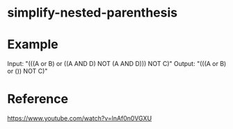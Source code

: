 # simplify-nested-parenthesis
# Example
Input: "(((A or B) or ((A AND D) NOT (A AND D))) NOT C)"
Output: "(((A or B) or ()) NOT C)"

# Reference
https://www.youtube.com/watch?v=lnAf0n0VGXU
